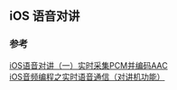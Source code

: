 ## iOS 语音对讲





### 参考
[iOS语音对讲（一）实时采集PCM并编码AAC](https://www.jianshu.com/p/b89b6be8fb04)       
[iOS音频编程之实时语音通信（对讲机功能）](https://www.jianshu.com/p/781ccf6f80d3)  
